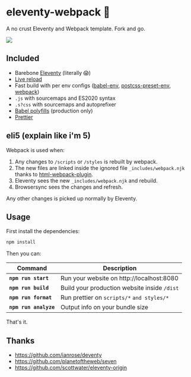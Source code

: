 # eleventy-webpack :balloon:

A no crust Eleventy and Webpack template. Fork and go.

![](https://user-images.githubusercontent.com/447956/82833092-1220be80-9e8b-11ea-8fd4-7c33f74530f2.png)

## Included

* Barebone [Eleventy](https://www.11ty.dev/) (literally :scream:)
* [Live reload](https://www.browsersync.io/docs)
* Fast build with per env configs ([babel-env](https://babeljs.io/docs/en/babel-preset-env), [postcss-preset-env](https://github.com/csstools/postcss-preset-env), [webpack](https://webpack.js.org/configuration/#use-different-configuration-file))
* `.js` with sourcemaps and ES2020 syntax
* `.s?css` with sourcemaps and autoprefixer
* [Babel polyfills](https://babeljs.io/docs/en/babel-preset-env#usebuiltins) (production only)
* [Prettier](https://prettier.io/)

## eli5 (explain like i'm 5)

Webpack is used when:

1. Any changes to `/scripts` or `/styles` is rebuilt by webpack.
1. The new files are linked inside the ignored file `_includes/webpack.njk` thanks to [html-webpack-plugin](https://github.com/jantimon/html-webpack-plugin).
1. Eleventy sees the new `_includes/webpack.njk` and rebuild.
1. Browsersync sees the changes and refresh.

Any other changes is picked up normally by Eleventy.

## Usage

First install the dependencies:

```sh
npm install
```

Then you can:

| Command               | Description                                  |
| --------------------- | -------------------------------------------- |
| **`npm run start`**   | Run your website on http://localhost:8080    |
| **`npm run build`**   | Build your production website inside `/dist` |
| **`npm run format`**  | Run prettier on `scripts/*` `and styles/*`   |
| **`npm run analyze`** | Output info on your bundle size              |

That's it.

## Thanks

- https://github.com/ianrose/deventy
- https://github.com/planetoftheweb/seven
- https://github.com/scottwater/eleventy-origin

